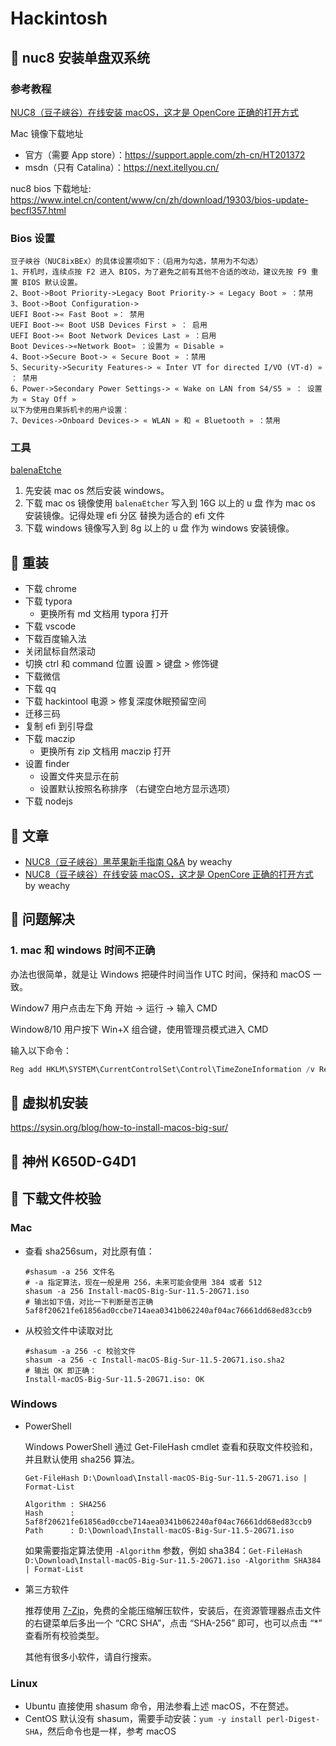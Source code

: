# Hackintosh

## 📌 nuc8 安装单盘双系统

### 参考教程

[NUC8（豆子峡谷）在线安装 macOS，这才是 OpenCore 正确的打开方式](https://zhuanlan.zhihu.com/p/165608087)

Mac 镜像下载地址

- 官方（需要 App store）：https://support.apple.com/zh-cn/HT201372
- msdn（只有 Catalina）：https://next.itellyou.cn/

nuc8 bios 下载地址: https://www.intel.cn/content/www/cn/zh/download/19303/bios-update-becfl357.html

### Bios 设置

```
豆子峡谷（NUC8ixBEx）的具体设置项如下：（启用为勾选，禁用为不勾选）
1、开机时，连续点按 F2 进入 BIOS，为了避免之前有其他不合适的改动，建议先按 F9 重置 BIOS 默认设置。
2、Boot->Boot Priority->Legacy Boot Priority-> « Legacy Boot » ：禁用
3、Boot->Boot Configuration->
UEFI Boot->« Fast Boot »： 禁用
UEFI Boot->« Boot USB Devices First » ： 启用
UEFI Boot->« Boot Network Devices Last » ：启用
Boot Devices->«Network Boot» ：设置为 « Disable »
4、Boot->Secure Boot-> « Secure Boot » ：禁用
5、Security->Security Features-> « Inter VT for directed I/VO (VT-d) » ： 禁用
6、Power->Secondary Power Settings-> « Wake on LAN from S4/S5 » ： 设置为 « Stay Off »
以下为使用白果拆机卡的用户设置：
7、Devices->Onboard Devices-> « WLAN » 和 « Bluetooth » ：禁用
```

### 工具

[balenaEtche](https://www.balena.io/etcher/)

1. 先安装 mac os 然后安装 windows。
2. 下载 mac os 镜像使用 `balenaEtcher` 写入到 16G 以上的 u 盘 作为 mac os 安装镜像。记得处理 efi 分区 替换为适合的 efi 文件
3. 下载 windows 镜像写入到 8g 以上的 u 盘 作为 windows 安装镜像。

## 📌 重装

- 下载 chrome
- 下载 typora
  - 更换所有 md 文档用 typora 打开
- 下载 vscode
- 下载百度输入法
- 关闭鼠标自然滚动
- 切换 ctrl 和 command 位置 设置 > 键盘 > 修饰键
- 下载微信
- 下载 qq
- 下载 hackintool 电源 > 修复深度休眠预留空间
- 迁移三码
- 复制 efi 到引导盘
- 下载 maczip
  - 更换所有 zip 文档用 maczip 打开
- 设置 finder
  - 设置文件夹显示在前
  - 设置默认按照名称排序 （右键空白地方显示选项）
- 下载 nodejs

## 📌 文章

- [NUC8（豆子峡谷）黑苹果新手指南 Q&A](https://zhuanlan.zhihu.com/p/165596210) by weachy
- [NUC8（豆子峡谷）在线安装 macOS，这才是 OpenCore 正确的打开方式](https://zhuanlan.zhihu.com/p/165608087) by weachy

## 📌 问题解决

### 1. mac 和 windows 时间不正确

办法也很简单，就是让 Windows 把硬件时间当作 UTC 时间，保持和 macOS 一致。

Window7 用户点击左下角 开始 -> 运行 -> 输入 CMD

Window8/10 用户按下 Win+X 组合键，使用管理员模式进入 CMD

输入以下命令：

```powershell
Reg add HKLM\SYSTEM\CurrentControlSet\Control\TimeZoneInformation /v RealTimeIsUniversal /t REG_DWORD /d 1
```

## 📌 虚拟机安装

https://sysin.org/blog/how-to-install-macos-big-sur/

## 📌 神州 K650D-G4D1

## 📌 下载文件校验

### Mac

- 查看 sha256sum，对比原有值：

  ```
  #shasum -a 256 文件名
  # -a 指定算法，现在一般是用 256，未来可能会使用 384 或者 512
  shasum -a 256 Install-macOS-Big-Sur-11.5-20G71.iso
  # 输出如下值，对比一下判断是否正确
  5af8f20621fe61856ad0ccbe714aea0341b062240af04ac76661dd68ed83ccb9
  ```

- 从校验文件中读取对比

  ```
  #shasum -a 256 -c 校验文件
  shasum -a 256 -c Install-macOS-Big-Sur-11.5-20G71.iso.sha2
  # 输出 OK 即正确：
  Install-macOS-Big-Sur-11.5-20G71.iso: OK
  ```

### Windows

- PowerShell

  Windows PowerShell 通过 Get-FileHash cmdlet 查看和获取文件校验和，并且默认使用 sha256 算法。

  ```
  Get-FileHash D:\Download\Install-macOS-Big-Sur-11.5-20G71.iso | Format-List

  Algorithm : SHA256
  Hash      : 5af8f20621fe61856ad0ccbe714aea0341b062240af04ac76661dd68ed83ccb9
  Path      : D:\Download\Install-macOS-Big-Sur-11.5-20G71.iso
  ```

  如果需要指定算法使用 `-Algorithm` 参数，例如 sha384：`Get-FileHash D:\Download\Install-macOS-Big-Sur-11.5-20G71.iso -Algorithm SHA384 | Format-List`

- 第三方软件

  推荐使用 [7-Zip](https://www.7-zip.org/)，免费的全能压缩解压软件，安装后，在资源管理器点击文件的右键菜单后多出一个 “CRC SHA”，点击 “SHA-256” 即可，也可以点击 “\*” 查看所有校验类型。

  其他有很多小软件，请自行搜索。

### Linux

- Ubuntu 直接使用 shasum 命令，用法参看上述 macOS，不在赘述。
- CentOS 默认没有 shasum，需要手动安装：`yum -y install perl-Digest-SHA`，然后命令也是一样，参考 macOS
